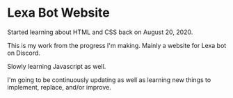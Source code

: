 # Lexa Bot Website

Started learning about HTML and CSS back on August  20, 2020.

This is my work from the progress I'm making. Mainly a website for Lexa bot on Discord.

Slowly learning Javascript as well.

I'm going to be continuously updating as well as learning new things to implement, replace, and/or improve.

